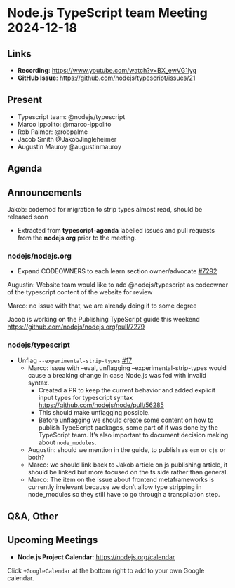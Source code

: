 # Node.js  TypeScript team Meeting 2024-12-18

## Links

* **Recording**: <https://www.youtube.com/watch?v=BX_ewVG1lyg>
* **GitHub Issue**: <https://github.com/nodejs/typescript/issues/21>

## Present

* Typescript team: @nodejs/typescript
* Marco Ippolito: @marco-ippolito
* Rob Palmer: @robpalme
* Jacob Smith @JakobJingleheimer
* Augustin Mauroy @augustinmauroy

## Agenda

## Announcements

Jakob: codemod for migration to strip types almost read, should be released soon

* Extracted from **typescript-agenda** labelled issues and pull requests from the **nodejs org** prior to the meeting.

### nodejs/nodejs.org

* Expand CODEOWNERS to each learn section owner/advocate [#7292](https://github.com/nodejs/nodejs.org/issues/7292)

Augustin: Website team would like to add @nodejs/typescript as codeowner of the typescript content of the website for review

Marco: no issue with that, we are already doing it to some degree

Jacob is working on the Publishing TypeScript guide this weekend https://github.com/nodejs/nodejs.org/pull/7279

### nodejs/typescript

* Unflag `--experimental-strip-types` [#17](https://github.com/nodejs/typescript/issues/17) 
  * Marco: issue with –eval, unflagging –experimental-strip-types would cause a breaking change in case Node.js was fed with invalid syntax.
    * Created a PR to keep the current behavior and added explicit input types for typescript syntax
<https://github.com/nodejs/node/pull/56285>
    * This should make unflagging possible.
    * Before unflagging we should create some content on how to publish TypeScript packages, some part of it was done by the TypeScript team. It’s also important to document decision making about `node_modules`.
  * Augustin: should we mention in the guide, to publish as `esm` or `cjs` or both?
  * Marco: we should link back to Jakob article on js publishing article, it should be linked but more focused on the ts side rather than general.
  * Marco: The item on the issue about frontend metaframeworks is currently irrelevant because we don’t allow type stripping in node_modules so they still have to go through a transpilation step.

## Q&A, Other

## Upcoming Meetings

* **Node.js Project Calendar**: <https://nodejs.org/calendar>

Click `+GoogleCalendar` at the bottom right to add to your own Google calendar.
